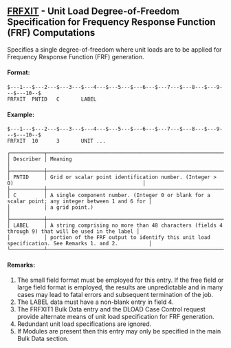 ## [FRFXIT](https://nexus.hexagon.com/documentationcenter/bundle/MSC_Nastran_2022.4/page/Nastran_Combined_Book/qrg/bulkfgil/TOC.FRFXIT.xhtml) - Unit Load Degree-of-Freedom Specification for Frequency Response Function (FRF) Computations

Specifies a single degree-of-freedom where unit loads are to be applied for Frequency Response Function (FRF) generation.

#### Format:

```nastran
$---1---$---2---$---3---$---4---$---5---$---6---$---7---$---8---$---9---$---10--$
FRFXIT  PNTID   C       LABEL                                                   
```

#### Example:

```nastran
$---1---$---2---$---3---$---4---$---5---$---6---$---7---$---8---$---9---$---10--$
FRFXIT  10      3       UNIT ...                                
```

```text
┌───────────┬────────────────────────────────────────────────────────────────────────────────────────────────────┐
│ Describer │ Meaning                                                                                            │
├───────────┼────────────────────────────────────────────────────────────────────────────────────────────────────┤
│ PNTID     │ Grid or scalar point identification number. (Integer > 0)                                          │
├───────────┼────────────────────────────────────────────────────────────────────────────────────────────────────┤
│ C         │ A single component number. (Integer 0 or blank for a scalar point; any integer between 1 and 6 for │
│           │ a grid point.)                                                                                     │
├───────────┼────────────────────────────────────────────────────────────────────────────────────────────────────┤
│ LABEL     │ A string comprising no more than 48 characters (fields 4 through 9) that will be used in the label │
│           │ portion of the FRF output to identify this unit load specification. See Remarks 1. and 2.          │
└───────────┴────────────────────────────────────────────────────────────────────────────────────────────────────┘
```

#### Remarks:

1. The small field format must be employed for this entry. If the free field or large field format is employed, the results are unpredictable and in many cases may lead to fatal errors and subsequent termination of the job.
2. The LABEL data must have a non-blank entry in field 4.
3. The FRFXIT1 Bulk Data entry and the DLOAD Case Control request provide alternate means of unit load specification for FRF generation.
4. Redundant unit load specifications are ignored.
5. If Modules are present then this entry may only be specified in the main Bulk Data section.
